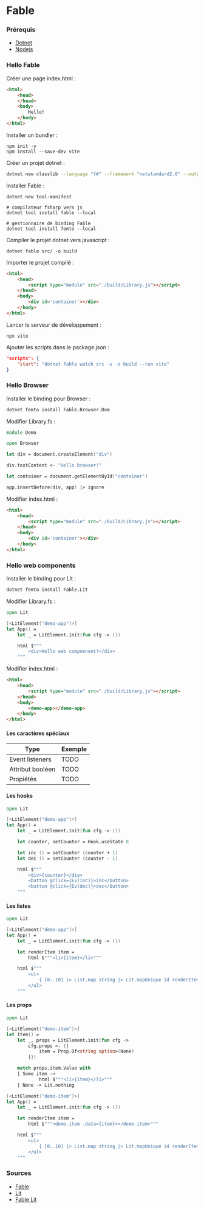 # Fable

### Prérequis

- [Dotnet](https://dotnet.microsoft.com/en-us/download/dotnet/6.0)
- [Nodejs](https://nodejs.org/en/download/)

### Hello Fable

Créer une page index.html :

``` html
<html>
    <head>
    </head>
    <body>
        Hello!
    </body>
</html>
```

Installer un bundler :

``` shell
npm init -y
npm install --save-dev vite
```

Créer un projet dotnet :

``` sh
dotnet new classlib --language "f#" --framework "netstandard2.0" --output src --name Demo
```

Installer Fable :

```
dotnet new tool-manifest

# compilateur fsharp vers js
dotnet tool install fable --local

# gestionnaire de binding Fable
dotnet tool install femto --local
```

Compiler le projet dotnet vers javascript :

``` shell
dotnet fable src/ -o build  
```

Importer le projet compilé :

``` html
<html>
    <head>
        <script type="module" src="./build/Library.js"></script>
    </head>
    <body>
        <div id='container'></div>
    </body>
</html>
```
 
Lancer le serveur de développement :

``` shell
npx vite
```

Ajouter les scripts dans le package.json :

``` json
"scripts": {
    "start": "dotnet fable watch src -s -o build --run vite"
}
```

### Hello Browser

Installer le binding pour Browser :

``` sh
dotnet femto install Fable.Browser.Dom
```

Modifier Library.fs :

``` fsharp
module Demo

open Browser

let div = document.createElement("div")

div.textContent <- "Hello browser!"

let container = document.getElementById("container")

app.insertBefore(div, app) |> ignore
```

Modifier index.html :

``` html
<html>
    <head>
        <script type="module" src="./build/Library.js"></script>
    </head>
    <body>
        <div id='container'></div>
    </body>
</html>
```

### Hello web components

Installer le binding pour Lit :

``` sh
dotnet femto install Fable.Lit
```

Modifier Library.fs :

``` fsharp
open Lit

[<LitElement("demo-app")>]
let App() = 
    let _ = LitElement.init(fun cfg -> ())

    html $"""
        <div>Hello web compoenent!</div>
    """
```

Modifier index.html :

``` html
<html>
    <head>
        <script type="module" src="./build/Library.js"></script>
    </head>
    <body>
        <demo-app></demo-app>
    </body>
</html>
```

#### Les caractères spéciaux

| Type             | Exemple                                                 |
|------------------|---------------------------------------------------------|
| Event listeners  | TODO                                                    |
| Attribut booléen | TODO                                                    |
| Propiétés        | TODO                                                    |

#### Les hooks

``` fsharp
open Lit

[<LitElement("demo-app")>]
let App() = 
    let _ = LitElement.init(fun cfg -> ())

    let counter, setCounter = Hook.useState 0

    let inc () = setCounter (counter + 1)
    let dec () = setCounter (counter - 1)

    html $"""
        <div>{counter}</div>
        <button @click={Ev(inc)}>inc</button>
        <button @click={Ev(dec)}>dec</button>
    """
```

#### Les listes

``` fsharp
open Lit

[<LitElement("demo-app")>]
let App() = 
    let _ = LitElement.init(fun cfg -> ())

    let renderItem item =
        html $"""<li>{item}</li>"""

    html $"""
        <ul>
            { [0..10] |> List.map string |> Lit.mapUnique id renderItem }
        </ul>
    """
```

#### Les props

``` fsharp
open Lit

[<LitElement("demo-item")>]
let Item() =
    let _, props = LitElement.init(fun cfg -> 
        cfg.props <- {|
            item = Prop.Of<string option>(None)
        |})

    match props.item.Value with
    | Some item ->
            html $"""<li>{item}</li>"""
    | None -> Lit.nothing

[<LitElement("demo-item")>]
let App() = 
    let _ = LitElement.init(fun cfg -> ())

    let renderItem item =
        html $"""<demo-item .data={item}></demo-item>"""

    html $"""
        <ul>
            { [0..10] |> List.map string |> Lit.mapUnique id renderItem }
        </ul>
    """
```
### Sources

- [Fable](https://fable.io/)
- [Lit](https://lit.dev/)
- [Fable Lit](https://fable.io/Fable.Lit/)